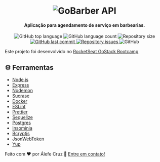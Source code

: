 <h1 align="center">
    <img alt="GoBarber API"
    src="https://res.cloudinary.com/alefecrz/image/upload/c_scale,w_364/v1583951059/gobarber-logo_001_q3vwgl.png" />
    <br>
</h1>

<h4 align="center">
 Aplicação para agendamento de serviço em barbearias.
</h4>
<p align="center">
  <img alt="GitHub top language" src="https://img.shields.io/github/languages/top/alefecruz/gobarber-api.svg">
  <img alt="GitHub language count" src="https://img.shields.io/github/languages/count/alefecruz/gobarber-api.svg">
  <img alt="Repository size" src="https://img.shields.io/github/repo-size/alefecruz/gobarber-api.svg">
  <a href="https://github.com/alefecruz/gobarber-api/commits/master">
    <img alt="GitHub last commit" src="https://img.shields.io/github/last-commit/alefecruz/gobarber-api.svg">
  </a>
  <a href="https://github.com/alefecruz/gobarber-api/issues">
    <img alt="Repository issues" src="https://img.shields.io/github/issues/alefecruz/gobarber-api.svg">
  </a>
  <img alt="GitHub" src="https://img.shields.io/github/license/alefecruz/gobarber-api.svg">
</p>

Este projeto foi desenvolvido no [RocketSeat GoStack Bootcamp](https://rocketseat.com.br/bootcamp)

## ⚙️ Ferramentas

- [Node.js][nodejs]
- [Express][express]
- [Nodemon][nodemon]
- [Sucrase][sucrase]
- [Docker][docker]
- [ESLint][eslint]
- [Prettier][prettier]
- [Sequelize][sequelize]
- [Postgres][postgres]
- [Insominia][insominia]
- [Bcryptjs][bcryptjs]
- [JsonWebToken][jsonWebToken]
- [Yup][yup]

Feito com ♥ por Álefe Cruz :wave: [Entre em contato!](https://www.alefecruz.com.br/)

[nodejs]:https://nodejs.org/
[express]:https://nodejs.org/
[nodemon]:https://nodemon.io/
[sucrase]:https://sucrase.io/
[docker]:https://www.docker.com/
[eslint]:https://eslint.org/
[prettier]:https://prettier.io/
[sequelize]:https://sequelize.org/
[postgres]:https://www.postgresql.org/
[insominia]:https://insomnia.rest/
[bcryptjs]:https://github.com/dcodeIO/bcrypt.js#readme
[jsonWebToken]:https://jwt.io/
[yup]:https://github.com/jquense/yup
